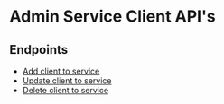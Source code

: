 # Admin Service Client API's

## Endpoints

* [Add client to service](post.md)
* [Update client to service](update.md)
* [Delete client to service](delete.md)
